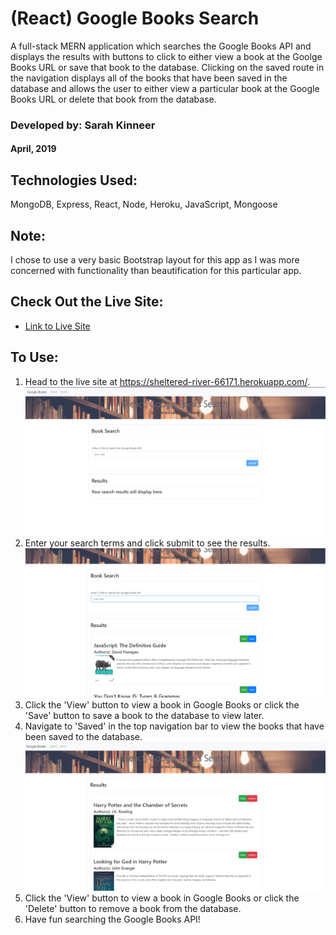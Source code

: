 # (React) Google Books Search
A full-stack MERN application which searches the Google Books API and displays the results with buttons to click to either view a book at the Goolge Books URL or save that book to the database.  Clicking on the saved route in the navigation displays all of the books that have been saved in the database and allows the user to either view a particular book at the Google Books URL or delete that book from the database.

### Developed by: Sarah Kinneer
#### April, 2019

## Technologies Used:
MongoDB, Express, React, Node, Heroku, JavaScript, Mongoose

## Note:
I chose to use a very basic Bootstrap layout for this app as I was more concerned with functionality than beautification for this particular app.

## Check Out the Live Site:
- [Link to Live Site](https://sheltered-river-66171.herokuapp.com/)

## To Use:
1. Head to the live site at https://sheltered-river-66171.herokuapp.com/.
![The search page](booksearch.png)
2. Enter your search terms and click submit to see the results.
![Search result](searchresult.png)
3. Click the 'View' button to view a book in Google Books or click the 'Save' button to save a book to the database to view later.
4. Navigate to 'Saved' in the top navigation bar to view the books that have been saved to the database.
![Search result](savedbooks.png)
5. Click the 'View' button to view a book in Google Books or click the 'Delete' button to remove a book from the database.
6. Have fun searching the Google Books API!
